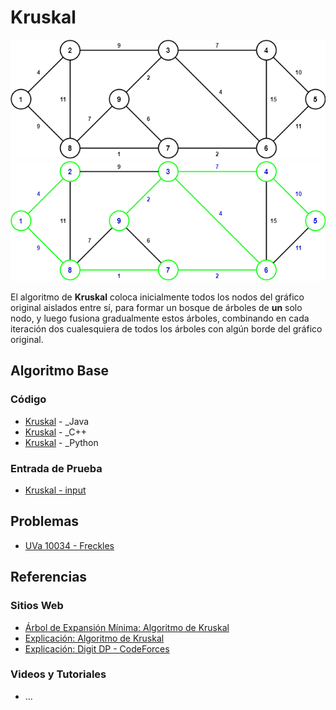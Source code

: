 # Kruskal
![Unsolved Problem](https://github.com/AleS900/prueba/blob/master/assets/kruskal.png)
![Solved Problem](https://github.com/AleS900/prueba/blob/master/assets/kr.png)

El algoritmo de **Kruskal** coloca inicialmente todos los nodos del gráfico original aislados entre sí, para formar un bosque de árboles de **un** solo nodo, y luego fusiona gradualmente estos árboles, combinando en cada iteración dos cualesquiera de todos los árboles con algún borde del gráfico original.

## Algoritmo Base
### Código
-  [Kruskal](https://github.com/PaulLandaeta/algoritmica2/blob/master/contenido/Teoria%20de%20Grafos/Kruskal/Kruskal.java) - _Java
-  [Kruskal](https://github.com/PaulLandaeta/algoritmica2/blob/master/contenido/Teoria%20de%20Grafos/Kruskal/kruskal.cpp) - _C++
-  [Kruskal](https://github.com/PaulLandaeta/algoritmica2/blob/master/contenido/Teoria%20de%20Grafos/Kruskal/kruskal) - _Python
### Entrada de Prueba
-  [Kruskal - input](https://github.com/PaulLandaeta/algoritmica2/blob/master/contenido/Teoria%20de%20Grafos/Kruskal/in.txt)

## Problemas
-  [UVa 10034 - Freckles](https://github.com/PaulLandaeta/algoritmica2/blob/master/contenido/Teoria%20de%20Grafos/Kruskal/in.txt)

## Referencias
### Sitios Web 
-  [Árbol de Expansión Mínima: Algoritmo de Kruskal](https://jariasf.wordpress.com/2012/04/19/arbol-de-expansion-minima-algoritmo-de-kruskal/)
-  [Explicación: Algoritmo de Kruskal](https://cp-algorithms.com/graph/mst_kruskal.html)
-  [Explicación: Digit DP - CodeForces](https://codeforces.com/blog/entry/53960)
### Videos y Tutoriales
- ...
